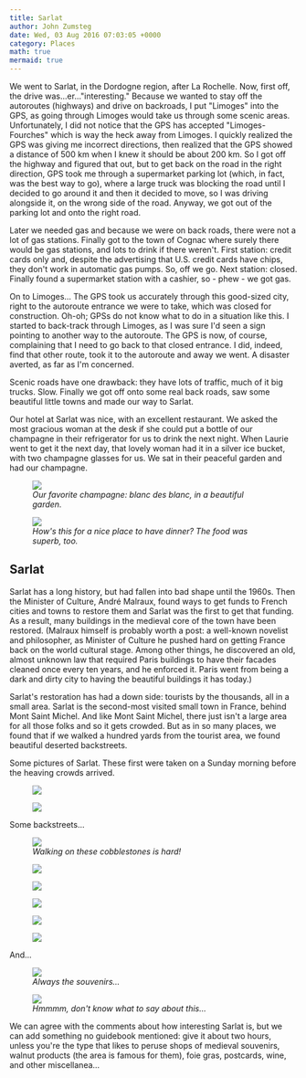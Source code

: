 ```yaml
---
title: Sarlat
author: John Zumsteg
date: Wed, 03 Aug 2016 07:03:05 +0000
category: Places
math: true
mermaid: true
---
```

We went to Sarlat, in the Dordogne region, after La Rochelle. Now, first off, the drive was...er..."interesting." Because we wanted to stay off the autoroutes (highways) and drive on backroads, I put "Limoges" into the GPS, as going through Limoges would take us through some scenic areas. Unfortunately, I did not notice that the GPS has accepted "Limoges-Fourches" which is way the heck away from Limoges. I quickly realized the GPS was giving me incorrect directions, then realized that the GPS showed a distance of 500 km when I knew it should be about 200 km. So I got off the highway and figured that out, but to get back on the road in the right direction, GPS took me through a supermarket parking lot (which, in fact, was the best way to go), where a large truck was blocking the road until I decided to go around it and then it decided to move, so I was driving alongside it, on the wrong side of the road. Anyway, we got out of the parking lot and onto the right road.

Later we needed gas and because we were on back roads, there were not a lot of gas stations. Finally got to the town of Cognac where surely there would be gas stations, and lots to drink if there weren't. First station: credit cards only and, despite the advertising that U.S. credit cards have chips, they don't work in automatic gas pumps. So, off we go. Next station: closed. Finally found a supermarket station with a cashier, so - phew - we got gas.

On to Limoges... The GPS took us accurately through this good-sized city, right to the autoroute entrance we were to take, which was closed for construction. Oh-oh; GPSs do not know what to do in a situation like this. I started to back-track through Limoges, as I was sure I'd seen a sign pointing to another way to the autoroute. The GPS is now, of course, complaining that I need to go back to that closed entrance. I did, indeed, find that other route, took it to the autoroute and away we went. A disaster averted, as far as I'm concerned.

Scenic roads have one drawback: they have lots of traffic, much of it big trucks. Slow. Finally we got off onto some real back roads, saw some beautiful little towns and made our way to Sarlat.

Our hotel at Sarlat was nice, with an excellent restaurant. We asked the most gracious woman at the desk if she could put a bottle of our champagne in their refrigerator for us to drink the next night. When Laurie went to get it the next day, that lovely woman had it in a silver ice bucket, with two champagne glasses for us. We sat in their peaceful garden and had our champagne.

<figure>
	<img src="{{site.url}}/assets/images/2016/08/DSC04946.jpg"/>
	<figcaption><em>Our favorite champagne: blanc des blanc, in a beautiful garden.</em></figcaption>
</figure>



<figure>
	<img src="{{site.url}}/assets/images/2016/08/DSC04950.jpg"/>
	<figcaption><em>How's this for a nice place to have dinner? The food was superb, too.</em></figcaption>
</figure>


<h2>Sarlat</h2>
Sarlat has a long history, but had fallen into bad shape until the 1960s. Then the Minister of Culture, André Malraux, found ways to get funds to French cities and towns to restore them and Sarlat was the first to get that funding. As a result, many buildings in the medieval core of the town have been restored. (Malraux himself is probably worth a post: a well-known novelist and philosopher, as Minister of Culture he pushed hard on getting France back on the world cultural stage. Among other things, he discovered an old, almost unknown law that required Paris buildings to have their facades cleaned once every ten years, and he enforced it. Paris went from being a dark and dirty city to having the beautiful buildings it has today.)

Sarlat's restoration has had a down side: tourists by the thousands, all in a small area. Sarlat is the second-most visited small town in France, behind Mont Saint Michel. And like Mont Saint Michel, there just isn't a large area for all those folks and so it gets crowded. But as in so many places, we found that if we walked a hundred yards from the tourist area, we found beautiful deserted backstreets.

Some pictures of Sarlat. These first were taken on a Sunday morning before the heaving crowds arrived.

<figure>
	<img src="{{site.url}}/assets/images/2016/08/DSC04970.jpg"/>
	<figcaption></figcaption>
</figure>

 <figure>
	<img src="{{site.url}}/assets/images/2016/08/DSC04985.jpg"/>
	<figcaption></figcaption>
</figure>

Some backstreets...

<figure>
	<img src="{{site.url}}/assets/images/2016/08/DSC04966.jpg"/>
	<figcaption><em>Walking on these cobblestones is hard!</em></figcaption>
</figure>


<p class="alignnone"><figure>
	<img src="{{site.url}}/assets/images/2016/08/DSC04996.jpg"/>
	<figcaption></figcaption>
</figure>

 <figure>
	<img src="{{site.url}}/assets/images/2016/08/DSC04981.jpg"/>
	<figcaption></figcaption>
</figure>

 <figure>
	<img src="{{site.url}}/assets/images/2016/08/DSC04971.jpg"/>
	<figcaption></figcaption>
</figure>

 <figure>
	<img src="{{site.url}}/assets/images/2016/08/DSC04968.jpg"/>
	<figcaption></figcaption>
</figure>

 <figure>
	<img src="{{site.url}}/assets/images/2016/08/DSC04954.jpg"/>
	<figcaption></figcaption>
</figure>

</p>
<p class="alignnone">And...</p>


<figure>
	<img src="{{site.url}}/assets/images/2016/08/DSC04993.jpg"/>
	<figcaption><em>Always the souvenirs...</em></figcaption>
</figure>



<figure>
	<img src="{{site.url}}/assets/images/2016/08/DSC04994.jpg"/>
	<figcaption><em>Hmmmm, don't know what to say about this...</em></figcaption>
</figure>



We can agree with the comments about how interesting Sarlat is, but we can add something no guidebook mentioned: give it about two hours, unless you're the type that likes to peruse shops of medieval souvenirs, walnut products (the area is famous for them), foie gras, postcards, wine, and other miscellanea...

&nbsp;
